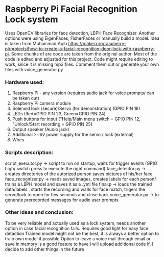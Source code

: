 # Raspberry Pi Facial Recognition Lock system

 Uses OpenCV libraries for face detection, LBPH Face Recognizer. Another options were using EigenFaces, FisherFaces or manually build a model.
Idea is taken from Muhammad Aqib https://maker.pro/raspberry-pi/projects/how-to-create-a-facial-recognition-door-lock-with-raspberry-pi.
Some chunks of are code are taken from the original author. 
Most of the code is edited and adjusted for this project.
Code might require editing to work, since it is missing mp3 files. Comment them out or generate your own files with voice_generator.py

### Hardware used: 
1. Raspberry Pi - any version (requires audio jack for voice prompts/ can be taken out)
2. Raspberry Pi camera module
3. Solenoid lock (secure)/Servo (for demonstration) (GPIO PIN 18)
4. LEDs (Red=GPIO PIN 23, Green=GPIO PIN 24)
5. Push buttons for input ("Help/Main menu switch = GPIO PIN 12, "Unlock/Start recording = GPIO PIN 25)
6. Output speaker (Audio jack)
7. Additional >=6V power supply for the servo / lock (external)
8. Wires 

### Scripts description:
script_executor.py -> script to run on startup, waits for trigger events (GPIO high/ switch press to execute the right command)
face_detector.py -> creates directories of the autorized person saves pictures of his/her face
face_recognizer.py -> reads saved images, creates labels for each person/ trains a LBPH model and saves it as a .yml file
final.p -> loads the trained data/labels , starts the recording and waits for face match, trigers the servo/lock to open for few seconds and close back
voice_generator.py -> to generate prerecorded messages for audio user prompts

### Other ideas and conclusion:
To be very reliable and actually used as a lock system, needs another option in case facial recognition fails.
Requires good light for easy face detaction
Trained model might not be the best, it is always a better option to train own model if possible
Option to leave a voice mail through email or save in memory is a good feature to have
I will upload additional code if, I decide to add other things in the future
